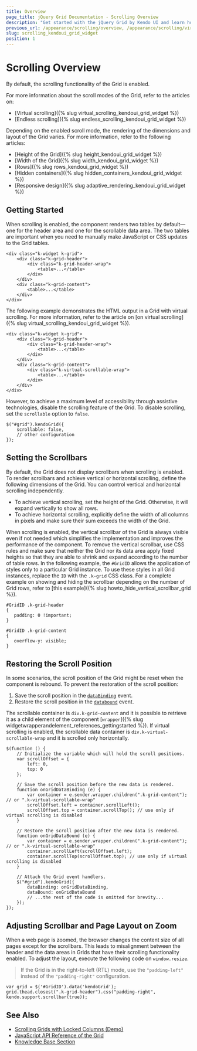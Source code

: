 ```yaml
---
title: Overview
page_title: jQuery Grid Documentation - Scrolling Overview
description: "Get started with the jQuery Grid by Kendo UI and learn how to configure the scrolling functionality of the widget."
previous_url: /appearance/scrolling/overview, /appearance/scrolling/virtual-scrolling, /appearance/scrolling/endless-scrolling
slug: scrolling_kendoui_grid_widget
position: 1
---
```


# Scrolling Overview

By default, the scrolling functionality of the Grid is enabled.

For more information about the scroll modes of the Grid, refer to the articles on:
* [Virtual scrolling]({% slug virtual_scrolling_kendoui_grid_widget %})
* [Endless scrolling]({% slug endless_scrolling_kendoui_grid_widget %})

Depending on the enabled scroll mode, the rendering of the dimensions and layout of the Grid varies. For more information, refer to the following articles:
* [Height of the Grid]({% slug height_kendoui_grid_widget %})
* [Width of the Grid]({% slug width_kendoui_grid_widget %})
* [Rows]({% slug rows_kendoui_grid_widget %})
* [Hidden containers]({% slug hidden_containers_kendoui_grid_widget %})
* [Responsive design]({% slug adaptive_rendering_kendoui_grid_widget %})

## Getting Started  

When scrolling is enabled, the component renders two tables by default&mdash;one for the header area and one for the scrollable data area. The two tables are important when you need to manually make JavaScript or CSS updates to the Grid tables.

    <div class="k-widget k-grid">
        <div class="k-grid-header">
            <div class="k-grid-header-wrap">
                <table>...</table>
            </div>
        </div>
        <div class="k-grid-content">
            <table>...</table>
        </div>
    </div>

The following example demonstrates the HTML output in a Grid with virtual scrolling. For more information, refer to the article on [on virtual scrolling]({% slug virtual_scrolling_kendoui_grid_widget %}).

    <div class="k-widget k-grid">
        <div class="k-grid-header">
            <div class="k-grid-header-wrap">
                <table>...</table>
            </div>
        </div>
        <div class="k-grid-content">
            <div class="k-virtual-scrollable-wrap">
                <table>...</table>
            </div>
        </div>
    </div>


However, to achieve a maximum level of accessibility through assistive technologies, disable the scrolling feature of the Grid. To disable scrolling, set the `scrollable` option to `false`.

    $("#grid").kendoGrid({
        scrollable: false,
        // other configuration
    });

## Setting the Scrollbars

By default, the Grid does not display scrollbars when scrolling is enabled. To render scrollbars and achieve vertical or horizontal scrolling, define the following dimensions of the Grid. You can control vertical and horizontal scrolling independently.
* To achieve vertical scrolling, set the height of the Grid. Otherwise, it will expand vertically to show all rows.
* To achieve horizontal scrolling, explicitly define the width of all columns in pixels and make sure their sum exceeds the width of the Grid.

When scrolling is enabled, the vertical scrollbar of the Grid is always visible even if not needed which simplifies the implementation and improves the performance of the component. To remove the vertical scrollbar, use CSS rules and make sure that neither the Grid nor its data area apply fixed heights so that they are able to shrink and expand according to the number of table rows. In the following example, the `#GridID` allows the application of styles only to a particular Grid instance. To use these styles in all Grid instances, replace the `ID` with the `.k-grid` CSS class. For a complete example on showing and hiding the scrollbar depending on the number of Grid rows, refer to [this example]({% slug howto_hide_vertical_scrollbar_grid %}).

    #GridID .k-grid-header
    {
       padding: 0 !important;
    }

    #GridID .k-grid-content
    {
       overflow-y: visible;
    }

## Restoring the Scroll Position

In some scenarios, the scroll position of the Grid might be reset when the component is rebound. To prevent the restoration of the scroll position:

1. Save the scroll position in the [`dataBinding`](/api/javascript/ui/grid/events/databinding) event.
1. Restore the scroll position in the [`databound`](/api/javascript/ui/grid/events/databound) event.

The scrollable container is `div.k-grid-content` and it is possible to retrieve it as a child element of the component [`wrapper`]({% slug widgetwrapperandelement_references_gettingstarted %}). If virtual scrolling is enabled, the scrollable data container is `div.k-virtual-scrollable-wrap` and it is scrolled only horizontally.

    $(function () {
        // Initialize the variable which will hold the scroll positions.
        var scrollOffset = {
            left: 0,
            top: 0
        };

        // Save the scroll position before the new data is rendered.
        function onGridDataBinding (e) {
            var container = e.sender.wrapper.children(".k-grid-content"); // or ".k-virtual-scrollable-wrap"
            scrollOffset.left = container.scrollLeft();
            scrollOffset.top = container.scrollTop(); // use only if virtual scrolling is disabled
        }

        // Restore the scroll position after the new data is rendered.
        function onGridDataBound (e) {
            var container = e.sender.wrapper.children(".k-grid-content"); // or ".k-virtual-scrollable-wrap"
            container.scrollLeft(scrollOffset.left);
            container.scrollTop(scrollOffset.top); // use only if virtual scrolling is disabled
        }

        // Attach the Grid event handlers.
        $("#grid").kendoGrid({
            dataBinding: onGridDataBinding,
            dataBound: onGridDataBound
            // ...the rest of the code is omitted for brevity...
        });
    });

## Adjusting Scrollbar and Page Layout on Zoom

When a web page is zoomed, the browser changes the content size of all pages except for the scrollbars. This leads to misalignment between the header and the data areas in Grids that have their scrolling functionality enabled. To adjust the layout, execute the following code on `window.resize`.

> If the Grid is in the right-to-left (RTL) mode, use the `"padding-left"` instead of the `"padding-right"` configuration.

    var grid = $('#GridID').data('kendoGrid');
    grid.thead.closest(".k-grid-header").css("padding-right", kendo.support.scrollbar(true));

## See Also

* [Scrolling Grids with Locked Columns (Demo)](https://demos.telerik.com/kendo-ui/grid/frozen-columns)
* [JavaScript API Reference of the Grid](/api/javascript/ui/grid)
* [Knowledge Base Section](/knowledge-base)
